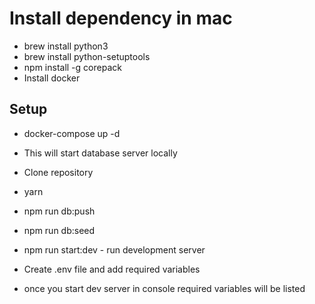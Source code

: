 # Install dependency in mac  
- brew install python3 
- brew install python-setuptools
- npm install -g corepack 
- Install docker 

## Setup 
- docker-compose up -d 
- This will start database server locally 

- Clone repository 
- yarn 
- npm run db:push 
- npm run db:seed
- npm run start:dev - run development server 
- Create .env file and add required variables 
- once you start dev server in console required variables will be listed 

